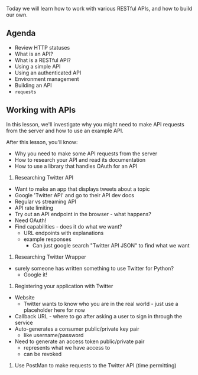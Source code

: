 Today we will learn how to work with various RESTful APIs, and how to build our own.

## Agenda
+ Review HTTP statuses
+ What is an API?
+ What is a RESTful API?
+ Using a simple API
+ Using an authenticated API
+ Environment management
+ Building an API
+ `requests`

## Working with APIs

In this lesson, we'll investigate why you might need to make API requests from the server and how to use an example API.


After this lesson, you'll know:

  * Why you need to make some API requests from the server
  * How to research your API and read its documentation
  * How to use a library that handles OAuth for an API


1. Researching Twitter API 
  * Want to make an app that displays tweets about a topic
  * Google 'Twitter API' and go to their API dev docs
  * Regular vs streaming API
  * API rate limiting
  * Try out an API endpoint in the browser - what happens?
  * Need OAuth!
  * Find capabilities - does it do what we want?
    * URL endpoints with explanations
    * example responses
      * Can just google search "Twitter API JSON" to find what we want

1. Researching Twitter Wrapper
  * surely someone has written something to use Twitter for Python?
    * Google it!

1. Registering your application with Twitter 
  * Website
    * Twitter wants to know who you are in the real world - just use a placeholder here for now
  * Callback URL - where to go after asking a user to sign in through the service
  * Auto-generates a consumer public/private key pair
    * like username/password
  * Need to generate an access token public/private pair
    * represents what we have access to
    * can be revoked



1. Use PostMan to make requests to the Twitter API (time permitting)

